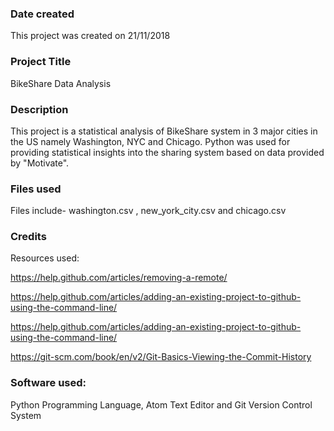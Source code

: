 ### Date created
This project was created on 21/11/2018

### Project Title
BikeShare Data Analysis

### Description
This project is a statistical analysis of BikeShare system in 3 major cities in the US namely Washington, NYC and Chicago. Python was used for providing statistical insights into the sharing system based on data provided by "Motivate".

### Files used
Files include- washington.csv , new_york_city.csv and chicago.csv

### Credits
Resources used:

https://help.github.com/articles/removing-a-remote/


https://help.github.com/articles/adding-an-existing-project-to-github-using-the-command-line/


https://help.github.com/articles/adding-an-existing-project-to-github-using-the-command-line/

https://git-scm.com/book/en/v2/Git-Basics-Viewing-the-Commit-History


### Software used:

Python Programming Language, Atom Text Editor and Git Version Control System
